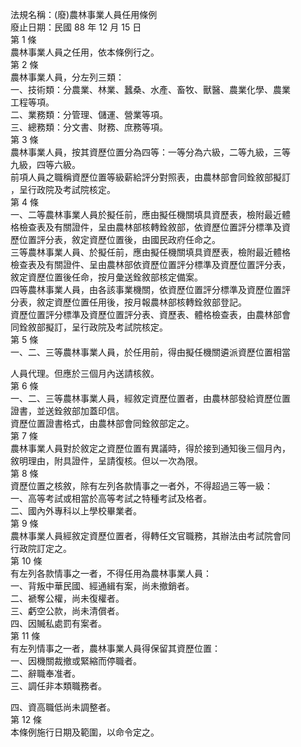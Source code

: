 法規名稱：(廢)農林事業人員任用條例  
廢止日期：民國 88 年 12 月 15 日  
第 1 條  
農林事業人員之任用，依本條例行之。  
第 2 條  
農林事業人員，分左列三類：  
一、技術類：分農業、林業、蠶桑、水產、畜牧、獸醫、農業化學、農業  
工程等項。  
二、業務類：分管理、儲運、營業等項。  
三、總務類：分文書、財務、庶務等項。  
第 3 條  
農林事業人員，按其資歷位置分為四等：一等分為六級，二等九級，三等  
九級，四等六級。  
前項人員之職稱資歷位置等級薪給評分對照表，由農林部會同銓敘部擬訂  
，呈行政院及考試院核定。  
第 4 條  
一、二等農林事業人員於擬任前，應由擬任機關填具資歷表，檢附最近體  
格檢查表及有關證件，呈由農林部核轉銓敘部，依資歷位置評分標準及資  
歷位置評分表，敘定資歷位置後，由國民政府任命之。  
三等農林事業人員、於擬任前，應由擬任機關填具資歷表，檢附最近體格  
檢查表及有關證件、呈由農林部依資歷位置評分標準及資歷位置評分表，  
敘定資歷位置後任命，按月彙送銓敘部核定備案。  
四等農林事業人員，由各該事業機關，依資歷位置評分標準及資歷位置評  
分表，敘定資歷位置任用後，按月報農林部核轉銓敘部登記。  
資歷位置評分標準及資歷位置評分表、資歷表、體格檢查表，由農林部會  
同銓敘部擬訂，呈行政院及考試院核定。  
第 5 條  
一、二、三等農林事業人員，於任用前，得由擬任機關遴派資歷位置相當  


人員代理。但應於三個月內送請核敘。  
第 6 條  
一、二、三等農林事業人員，經敘定資歷位置者，由農林部發給資歷位置  
證書，並送銓敘部加蓋印信。  
資歷位置證書格式，由農林部會同銓敘部定之。  
第 7 條  
農林事業人員對於敘定之資歷位置有異議時，得於接到通知後三個月內，  
敘明理由，附具證件，呈請復核。但以一次為限。  
第 8 條  
資歷位置之核敘，除有左列各款情事之一者外，不得超過三等一級：  
一、高等考試或相當於高等考試之特種考試及格者。  
二、國內外專科以上學校畢業者。  
第 9 條  
農林事業人員經敘定資歷位置者，得轉任文官職務，其辦法由考試院會同  
行政院訂定之。  
第 10 條  
有左列各款情事之一者，不得任用為農林事業人員：  
一、背叛中華民國、經通緝有案，尚未撤銷者。  
二、褫奪公權，尚未復權者。  
三、虧空公款，尚未清償者。  
四、因贓私處罰有案者。  
第 11 條  
有左列情事之一者，農林事業人員得保留其資歷位置：  
一、因機關裁撤或緊縮而停職者。  
二、辭職奉准者。  
三、調任非本類職務者。  


四、資高職低尚未調整者。  
第 12 條  
本條例施行日期及範圍，以命令定之。  


